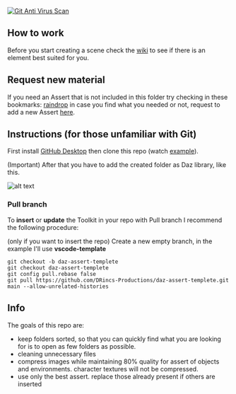[![Git Anti Virus Scan](https://github.com/DRincs-Productions/daz-assert-urban/actions/workflows/antivirus.yml/badge.svg)](https://github.com/DRincs-Productions/daz-assert-urban/actions/workflows/antivirus.yml)

## How to work
Before you start creating a scene check the [wiki](https://github.com/DRincs-Productions/daz-assert-urban/wiki) to see if there is an element best suited for you.


## Request new material

If you need an Assert that is not included in this folder try checking in these bookmarks: [raindrop](https://raindrop.io/drincs)
in case you find what you needed or not, request to add a new Assert [here](https://github.com/DRincs-Productions/daz-assert-posing/issues/new/choose).

## Instructions (for those unfamiliar with Git)

First install [GitHub Desktop](https://desktop.github.com/) then clone this repo (watch [example](https://docs.github.com/en/desktop/contributing-and-collaborating-using-github-desktop/adding-and-cloning-repositories/cloning-a-repository-from-github-to-github-desktop)).

(Important) After that you have to add the created folder as Daz library, like this.

![alt text](https://github.com/DonRP/BBS-3D/blob/master/images/2021-06-052.webp "Daz")


### Pull branch

To **insert** or **update** the Toolkit in your repo with Pull branch I recommend the following procedure:

(only if you want to insert the repo) Create a new empty branch, in the example I'll use **vscode-template**

```shell
git checkout -b daz-assert-templete
git checkout daz-assert-templete
git config pull.rebase false
git pull https://github.com/DRincs-Productions/daz-assert-templete.git main --allow-unrelated-histories

```
## Info
The goals of this repo are:
* keep folders sorted, so that you can quickly find what you are looking for is to open as few folders as possible.
* cleaning unnecessary files
* compress images while maintaining 80% quality for assert of objects and environments. character textures will not be compressed.
* use only the best assert. replace those already present if others are inserted
